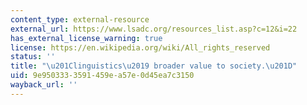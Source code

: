 ```yaml
---
content_type: external-resource
external_url: https://www.lsadc.org/resources_list.asp?c=12&i=22
has_external_license_warning: true
license: https://en.wikipedia.org/wiki/All_rights_reserved
status: ''
title: "\u201Clinguistics\u2019 broader value to society.\u201D"
uid: 9e950333-3591-459e-a57e-0d45ea7c3150
wayback_url: ''
---
```

